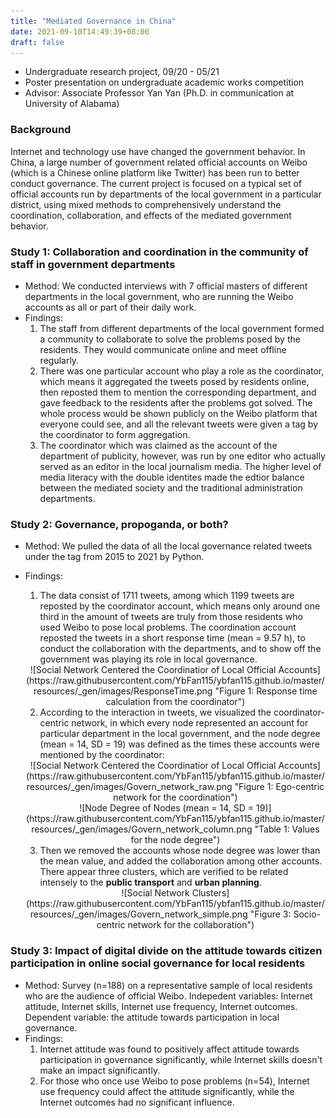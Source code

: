 ```yaml
---
title: "Mediated Governance in China"
date: 2021-09-10T14:49:39+08:00
draft: false
---
```


 - Undergraduate research project, 09/20 - 05/21
 - Poster presentation on undergraduate academic works competition
 - Advisor: Associate Professor Yan Yan (Ph.D. in communication at University of Alabama)

### Background

Internet and technology use have changed the government behavior. In China, a large number of government related official accounts on Weibo (which is a Chinese online platform like Twitter) has been run to better conduct governance. The current project is focused on a typical set of official accounts run by departments of the local government in a particular district, using mixed methods to comprehensively understand the coordination, collaboration, and effects of the mediated government behavior.

### Study 1: Collaboration and coordination in the community of staff in government departments

- Method: We conducted interviews with 7 official masters of different departments in the local government, who are running the Weibo accounts as all or part of their daily work.
- Findings:
    1. The staff from different departments of the local government formed a community to collaborate to solve the problems posed by the residents. They would communicate online and meet offline regularly. 
    2. There was one particular account who play a role as the coordinator, which means it aggregated the tweets posed by residents online, then reposted them to mention the corresponding department, and gave feedback to the residents after the problems got solved. The whole process would be shown publicly on the Weibo platform that everyone could see, and all the relevant tweets were given a tag by the coordinator to form aggregation.
    3. The coordinator which was claimed as the account of the department of publicity, however, was run by one editor who actually served as an  editor in the local journalism media. The higher level of media literacy with the double identites made the edtior balance between the mediated society and the traditional administration departments.


### Study 2: Governance, propoganda, or both?

- Method: We pulled the data of all the local governance related tweets under the tag from 2015 to 2021 by Python. 

- Findings:
    1. The data consist of 1711 tweets, among which 1199 tweets are reposted by the coordinator account, which means only around one third in the amount of tweets are truly from those residents who used Weibo to pose local problems. The coordination account reposted the tweets in a short response time (mean = 9.57 h),  to conduct the collaboration with the departments, and to show off the government was playing its role in local governance.
    <div align = center>![Social Network Centered the Coordinatior of Local Official Accounts](https://raw.githubusercontent.com/YbFan115/ybfan115.github.io/master/resources/_gen/images/ResponseTime.png "Figure 1: Response time calculation from the coordinator")<width = 100></div>

    2. According to the interaction in tweets, we visualized the coordinator-centric network, in which every node represented an account for particular department in the local government, and the node degree (mean = 14, SD = 19) was defined as the times these accounts were mentioned by the coordinator:
    <div align = center>![Social Network Centered the Coordinatior of Local Official Accounts](https://raw.githubusercontent.com/YbFan115/ybfan115.github.io/master/resources/_gen/images/Govern_network_raw.png "Figure 1: Ego-centric network for the coordination")<width = 100></div>

    <div align = center>![Node Degree of Nodes (mean = 14, SD = 19)](https://raw.githubusercontent.com/YbFan115/ybfan115.github.io/master/resources/_gen/images/Govern_network_column.png "Table 1: Values for the node degree")<width = 100></div>

    3. Then we removed the accounts whose node degree was lower than the mean value, and added the collaboration among other accounts. There appear three clusters, which are verified to be related intensely to the **public transport** and **urban planning**.

    <div align = center>![Social Network Clusters](https://raw.githubusercontent.com/YbFan115/ybfan115.github.io/master/resources/_gen/images/Govern_network_simple.png "Figure 3: Socio-centric network for the collaboration")<width = 100></div>

### Study 3: Impact of digital divide on the attitude towards citizen participation in online social governance for local residents

- Method: Survey (n=188) on a representative sample of local residents who are the audience of official Weibo. Indepedent variables: Internet attitude, Internet skills, Internet use frequency, Internet outcomes. Dependent variable: the attitude towards participation in local governance.
- Findings: 
    1. Internet attitude was found to positively affect attitude towards participation in governance significantly, while Internet skills doesn't make an impact significantly.
    2. For those who once use Weibo to pose problems (n=54), Internet use frequency could affect the attitude significantly, while the Internet outcomes had no significant influence.


